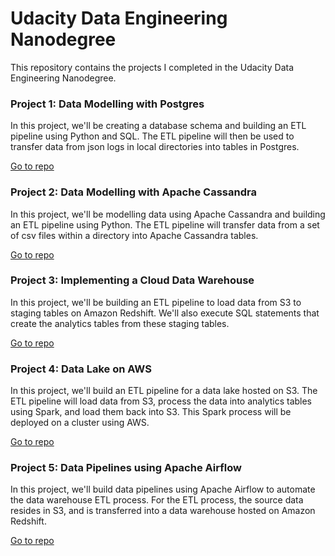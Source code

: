 # Udacity Data Engineering Nanodegree
This repository contains the projects I completed in the Udacity Data Engineering Nanodegree.

### Project 1: Data Modelling with Postgres
In this project, we'll be creating a database schema and building an ETL pipeline using Python and SQL. The ETL pipeline will then be used to transfer data from json logs in local directories into tables in Postgres.

[Go to repo](https://github.com/Gianatmaja/Udacity-Data-Engineering-Nanodegree/tree/main/Data-Modelling-with-Postgres)

### Project 2: Data Modelling with Apache Cassandra
In this project, we'll be modelling data using Apache Cassandra and building an ETL pipeline using Python. The ETL pipeline will transfer data from a set of csv files within a directory into Apache Cassandra tables.

[Go to repo](https://github.com/Gianatmaja/Udacity-Data-Engineering-Nanodegree/tree/main/Data-Modelling-with-Apache-Cassandra)

### Project 3: Implementing a Cloud Data Warehouse
In this project, we'll be building an ETL pipeline to load data from S3 to staging tables on Amazon Redshift. We'll also execute SQL statements that create the analytics tables from these staging tables.

[Go to repo](https://github.com/Gianatmaja/Udacity-Data-Engineering-Nanodegree/tree/main/Implementing-Cloud-Data-Warehouse)

### Project 4: Data Lake on AWS
In this project, we'll build an ETL pipeline for a data lake hosted on S3. The ETL pipeline will load data from S3, process the data into analytics tables using Spark, and load them back into S3. This Spark process will be deployed on a cluster using AWS.

[Go to repo](https://github.com/Gianatmaja/Udacity-Data-Engineering-Nanodegree/tree/main/Data-Lake-AWS)

### Project 5: Data Pipelines using Apache Airflow
In this project, we'll build data pipelines using Apache Airflow to automate the data warehouse ETL process. For the ETL process, the source data resides in S3, and is transferred into a data warehouse hosted on Amazon Redshift.

[Go to repo](https://github.com/Gianatmaja/Udacity-Data-Engineering-Nanodegree/tree/main/Data-Pipelines-Apache-Airflow)
